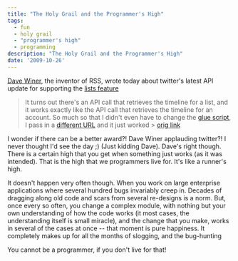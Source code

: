 ```yaml
---
title: "The Holy Grail and the Programmer's High"
tags:
  - fun
  - holy grail
  - "programmer's high"
  - programming
description: "The Holy Grail and the Programmer's High"
date: '2009-10-26'
---
```


[Dave Winer][0], the inventor of RSS, wrote today about twitter's latest API update for supporting the [lists feature][1]

> It turns out there's an API call that retrieves the timeline for a list, and it works exactly like the API call that retrieves the timeline for an account. So much so that I didn't even have to change the [glue script][2], I pass in a [different URL][3] and it just worked \> [orig link][4]

I wonder if there can be a better award?! Dave Winer applauding twitter?! I never thought I'd see the day ;) (Just kidding Dave). Dave's right though. There is a certain high that you get when something just works (as it was intended). That is the high that we programmers live for. It's like a runner's high.

It doesn't happen very often though. When you work on large enterprise applications where several hundred bugs invariably creep in. Decades of dragging along old code and scars from several re-designs is a norm. But, once every so often, you change a complex module, with nothing but your own understanding of how the code works (it most cases, the understanding itself is small miracle), and the change that you make, works in several of the cases at once -- that moment is pure happiness. It completely makes up for all the months of slogging, and the bug-hunting

You cannot be a programmer, if you don't live for that!


[0]: http://www.scripting.com/stories/2007/02/21/daveWinerBio.html
[1]: http://blog.twitter.com/2009/09/soon-to-launch-lists.html
[2]: http://listings.opml.org/verbs/apps/twitter/getTimeLine.html
[3]: http://images.scripting.com/archiveScriptingCom/2009/10/25/gluescript.gif
[4]: http://www.scripting.com/stories/2009/10/25/goodApiDesignAtTwitter.html